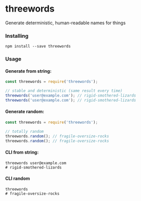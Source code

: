 threewords
===

Generate deterministic, human-readable names for things

### Installing

```
npm install --save threewords
```

### Usage

#### Generate from string:

```js
const threewords = require('threewords');

// stable and deterministic (same result every time)
threewords('user@example.com'); // rigid-smothered-lizards
threewords('user@example.com'); // rigid-smothered-lizards
```

#### Generate random:

```js
const threewords = require('threewords');

// totally random
threewords.random(); // fragile-oversize-rocks
threewords.random(); // fragile-oversize-rocks
```

#### CLI from string:

```
threewords user@example.com
# rigid-smothered-lizards
```

#### CLI random

```
threewords
# fragile-oversize-rocks
```
